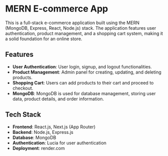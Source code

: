 # MERN E-commerce App

This is a full-stack e-commerce application built using the MERN (MongoDB, Express, React, Node.js) stack. The application features user authentication, product management, and a shopping cart system, making it a solid foundation for an online store.

## Features

- **User Authentication**: User login, signup, and logout functionalities.
- **Product Management**: Admin panel for creating, updating, and deleting products.
- **Shopping Cart**: Users can add products to their cart and proceed to checkout.
- **MongoDB**: MongoDB is used for database management, storing user data, product details, and order information.

## Tech Stack

- **Frontend**: React.js, Next.js (App Router)
- **Backend**: Node.js, Express.js
- **Database**: MongoDB
- **Authentication**: Lucia for user authentication
- **Deployment**: render.com
